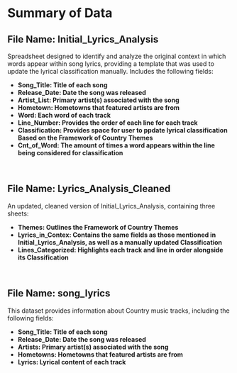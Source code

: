 # Summary of Data

## File Name: Initial_Lyrics_Analysis
Spreadsheet designed to identify and analyze the original context in which words appear within song lyrics, providing a template that was used to update the lyrical classification manually. Includes the following fields:
- **Song_Title: Title of each song**
- **Release_Date: Date the song was released**
- **Artist_List: Primary artist(s) associated with the song**
- **Hometown: Hometowns that featured artists are from**
- **Word: Each word of each track**
- **Line_Number: Provides the order of each line for each track**
- **Classification: Provides space for user to ppdate lyrical classification Based on the Framework of Country Themes**
- **Cnt_of_Word: The amount of times a word appears within the line being considered for classification**

<br>

## File Name: Lyrics_Analysis_Cleaned
An updated, cleaned version of Initial_Lyrics_Analysis, containing three sheets:
- **Themes: Outlines the Framework of Country Themes**
- **Lyrics_in_Contex: Contains the same fields as those mentioned in Initial_Lyrics_Analysis, as well as a manually updated Classification**
- **Lines_Categorized: Highlights each track and line in order alongside its Classification**

<br>

## File Name: song_lyrics
This dataset provides information about Country music tracks, including the following fields:
- **Song_Title: Title of each song**
- **Release_Date: Date the song was released**
- **Artists: Primary artist(s) associated with the song**
- **Hometowns: Hometowns that featured artists are from**
- **Lyrics: Lyrical content of each track**

<br>


